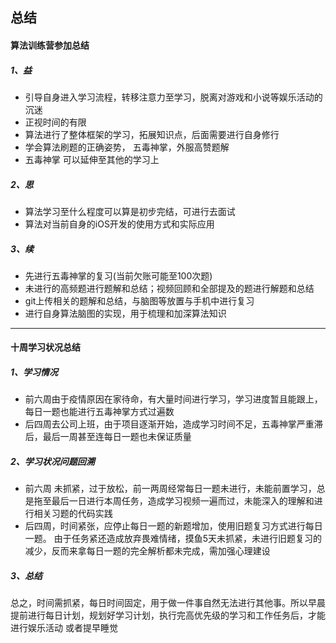 ## 总结

#### 算法训练营参加总结

##### 1、益

* 引导自身进入学习流程，转移注意力至学习，脱离对游戏和小说等娱乐活动的沉迷
* 正视时间的有限
* 算法进行了整体框架的学习，拓展知识点，后面需要进行自身修行
* 学会算法刷题的正确姿势， 五毒神掌，外服高赞题解
* 五毒神掌 可以延伸至其他的学习上

##### 2、思

* 算法学习至什么程度可以算是初步完结，可进行去面试
* 算法对当前自身的iOS开发的使用方式和实际应用

##### 3、续

* 先进行五毒神掌的复习(当前欠账可能至100次题)
* 未进行的高频题进行题解和总结；视频回顾和全部提及的题进行解题和总结
* git上传相关的题解和总结，与脑图等放置与手机中进行复习
* 进行自身算法脑图的实现，用于梳理和加深算法知识



----

#### 十周学习状况总结

##### 1、学习情况

* 前六周由于疫情原因在家待命，有大量时间进行学习，学习进度暂且能跟上，每日一题也能进行五毒神掌方式过遍数
* 后四周去公司上班，由于项目逐渐开始，造成学习时间不足，五毒神掌严重滞后，最后一周甚至连每日一题也未保证质量

##### 2、学习状况问题回溯

* 前六周 未抓紧，过于放松，前一两周经常每日一题未进行，未能前置学习，总是拖至最后一日进行本周任务，造成学习视频一遍而过，未能深入的理解和进行相关习题的代码实践
* 后四周，时间紧张，应停止每日一题的新题增加，使用旧题复习方式进行每日一题。 由于任务紧还造成放弃畏难情绪，摸鱼5天未抓紧，未进行旧题复习的减少，反而来拿每日一题的完全解析都未完成，需加强心理建设

##### 3、总结

总之，时间需抓紧，每日时间固定，用于做一件事自然无法进行其他事。所以早晨提前进行每日计划，规划好学习计划，执行完高优先级的学习和工作任务后，才能进行娱乐活动 或者提早睡觉